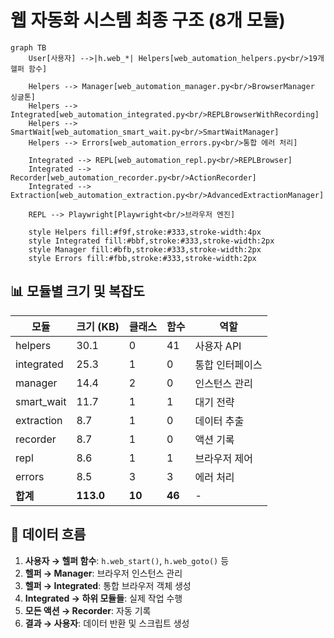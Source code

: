
# 웹 자동화 시스템 최종 구조 (8개 모듈)

```mermaid
graph TB
    User[사용자] -->|h.web_*| Helpers[web_automation_helpers.py<br/>19개 헬퍼 함수]

    Helpers --> Manager[web_automation_manager.py<br/>BrowserManager 싱글톤]
    Helpers --> Integrated[web_automation_integrated.py<br/>REPLBrowserWithRecording]
    Helpers --> SmartWait[web_automation_smart_wait.py<br/>SmartWaitManager]
    Helpers --> Errors[web_automation_errors.py<br/>통합 에러 처리]

    Integrated --> REPL[web_automation_repl.py<br/>REPLBrowser]
    Integrated --> Recorder[web_automation_recorder.py<br/>ActionRecorder]
    Integrated --> Extraction[web_automation_extraction.py<br/>AdvancedExtractionManager]

    REPL --> Playwright[Playwright<br/>브라우저 엔진]

    style Helpers fill:#f9f,stroke:#333,stroke-width:4px
    style Integrated fill:#bbf,stroke:#333,stroke-width:2px
    style Manager fill:#bfb,stroke:#333,stroke-width:2px
    style Errors fill:#fbb,stroke:#333,stroke-width:2px
```

## 📊 모듈별 크기 및 복잡도

| 모듈 | 크기 (KB) | 클래스 | 함수 | 역할 |
|------|-----------|---------|------|------|
| helpers | 30.1 | 0 | 41 | 사용자 API |
| integrated | 25.3 | 1 | 0 | 통합 인터페이스 |
| manager | 14.4 | 2 | 0 | 인스턴스 관리 |
| smart_wait | 11.7 | 1 | 1 | 대기 전략 |
| extraction | 8.7 | 1 | 0 | 데이터 추출 |
| recorder | 8.7 | 1 | 0 | 액션 기록 |
| repl | 8.6 | 1 | 1 | 브라우저 제어 |
| errors | 8.5 | 3 | 3 | 에러 처리 |
| **합계** | **113.0** | **10** | **46** | - |

## 🔄 데이터 흐름

1. **사용자 → 헬퍼 함수**: `h.web_start()`, `h.web_goto()` 등
2. **헬퍼 → Manager**: 브라우저 인스턴스 관리
3. **헬퍼 → Integrated**: 통합 브라우저 객체 생성
4. **Integrated → 하위 모듈들**: 실제 작업 수행
5. **모든 액션 → Recorder**: 자동 기록
6. **결과 → 사용자**: 데이터 반환 및 스크립트 생성
